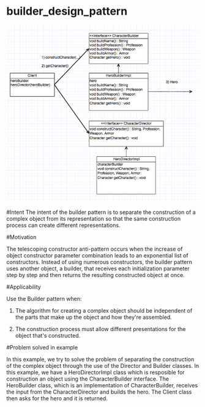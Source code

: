 # builder_design_pattern

![Alt text](builder.png)

#Intent
The intent of the builder pattern is to separate the construction of a complex object from its representation so that the same construction process can create different representations.

#Motivation

The telescoping constructor anti-pattern occurs when the increase of object constructor parameter combination leads to an exponential list of constructors. Instead of using numerous constructors, the builder pattern uses another object, a builder, that receives each initialization parameter step by step and then returns the resulting constructed object at once.

#Applicability

Use the Builder pattern when:

1) The algorithm for creating a complex object should be independent of the parts that make up the object and how they're assembled.

2) The construction process must allow different presentations for the object that's constructed.

#Problem solved in example

In this example, we try to solve the problem of separating the construction of the complex object through the use of the Director and Builder classes.  In this example, we have a HeroDirectorImpl class which is resposible for construction an object using the CharacterBuilder interface.  The HeroBuilder class, which is an implementation of CharacterBuilder, receives the input from the CharacterDirector and builds the hero.  The Client class then asks for the hero and it is returned.